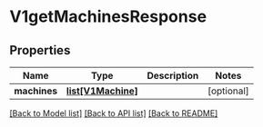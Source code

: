 # V1getMachinesResponse

## Properties
Name | Type | Description | Notes
------------ | ------------- | ------------- | -------------
**machines** | [**list[V1Machine]**](V1Machine.md) |  | [optional] 

[[Back to Model list]](../README.md#documentation-for-models) [[Back to API list]](../README.md#documentation-for-api-endpoints) [[Back to README]](../README.md)


